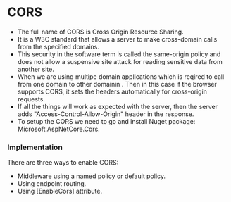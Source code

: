 # CORS
- The full name of CORS is Cross Origin Resource Sharing.
- It is a W3C standard that allows a server to make cross-domain calls from the specified domains.
- This security in the software term is called the same-origin policy and does not allow a suspensive site attack for reading sensitive data from another site.
- When we are using multipe domain applications which is reqired to call from one domain to other domainin . Then in this case if the browser supports CORS, it sets the headers automatically for cross-origin requests.
- If all the things will work as expected with the server, then the server adds "Access-Control-Allow-Origin" header in the response.
- To setup the CORS we need to go and install Nuget package: Microsoft.AspNetCore.Cors.

### Implementation
 There are  three ways to enable CORS:
- Middleware using a named policy or default policy.
- Using endpoint routing.
- Using [EnableCors] attribute.
